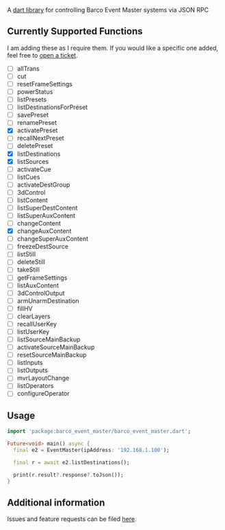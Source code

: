 A [dart library][1] for controlling Barco Event Master systems via JSON RPC

## Currently Supported Functions
I am adding these as I require them. If you would like a specific one added, feel free to [open a ticket][2].

- [ ] allTrans
- [ ] cut
- [ ] resetFrameSettings
- [ ] powerStatus
- [ ] listPresets
- [ ] listDestinationsForPreset
- [ ] savePreset
- [ ] renamePreset
- [x] activatePreset
- [ ] recallNextPreset
- [ ] deletePreset
- [x] listDestinations
- [x] listSources
- [ ] activateCue
- [ ] listCues
- [ ] activateDestGroup
- [ ] 3dControl
- [ ] listContent
- [ ] listSuperDestContent
- [ ] listSuperAuxContent
- [ ] changeContent
- [x] changeAuxContent
- [ ] changeSuperAuxContent
- [ ] freezeDestSource
- [ ] listStill
- [ ] deleteStill
- [ ] takeStill
- [ ] getFrameSettings
- [ ] listAuxContent
- [ ] 3dControlOutput
- [ ] armUnarmDestination
- [ ] fillHV
- [ ] clearLayers
- [ ] recallUserKey
- [ ] listUserKey
- [ ] listSourceMainBackup
- [ ] activateSourceMainBackup
- [ ] resetSourceMainBackup
- [ ] listInputs
- [ ] listOutputs
- [ ] mvrLayoutChange
- [ ] listOperators
- [ ] configureOperator

## Usage

```dart
import 'package:barco_event_master/barco_event_master.dart';

Future<void> main() async {
  final e2 = EventMaster(ipAddress: '192.168.1.100');

  final r = await e2.listDestinations();

  print(r.result?.response?.toJson());
}

```

## Additional information

Issues and feature requests can be filed [here][2].

[1]: https://pub.dev/packages/barco_event_master
[2]: https://github.com/point-source/barco_event_master/issues